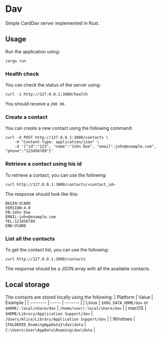 # Dav

Simple CardDav server implemented in Rust.

## Usage

Run the application using:
```
cargo run
```

### Health check

You can check the status of the server using:
```
curl -i http://127.0.0.1:3000/health
```

You should receive a `200 OK`.

### Create a contact

You can create a new contact using the following command:
```
curl -X POST http://127.0.0.1:3000/contacts \
    -H "Content-Type: application/json" \
    -d '{"id":"123", "name":"John Doe", "email":john@example.com", "phone":"123456789"}'
```

### Retrieve a contact using his id

To retrieve a contact, you can use the following:
```
curl http://127.0.0.1:3000/contacts/<contact_id>
```

The response should look like this:
```
BEGIN:VCARD
VERSION:4.0
FN:John Doe
EMAIL:john@example.com
TEL:123456789
END:VCARD
```

### List all the contacts

To get the contact list, you can use the following:
```
curl http://127.0.0.1:3000/contacts
```

The response should be a JSON array with all the available contacts.

## Local storage

The contacts are stored locally using the following:
| Platform | Value | Example |
| -------- | ----- | ------- |
| Linux | `$XDG_DATA_HOME/dav` or `$HOME/.local/share/dav` | `/home/user/.local/share/dav` |
| macOS | `$HOME/Library/Application Support/dav` | `/Users/Alice/Library/Application Support/dav` |
| Windows | `{FOLDERID_RoamingAppData}\dav\data` | `C:\Users\User\AppData\Roaming\dav\data` |
